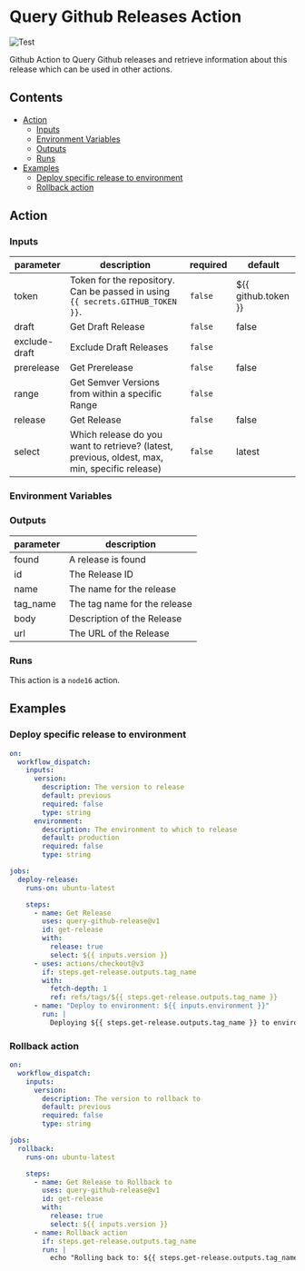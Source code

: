 # Query Github Releases Action

![Test](https://github.com/boite-nl/query-release-action/actions/workflows/01-build.yml/badge.svg?branch=main)


Github Action to Query Github releases and retrieve information about this release which can be used in other actions.

## Contents
<!-- START doctoc generated TOC please keep comment here to allow auto update -->
<!-- DON'T EDIT THIS SECTION, INSTEAD RE-RUN doctoc TO UPDATE -->

- [Action](#action)
  - [Inputs](#inputs)
  - [Environment Variables](#environment-variables)
  - [Outputs](#outputs)
  - [Runs](#runs)
- [Examples](#examples)
  - [Deploy specific release to environment](#deploy-specific-release-to-environment)
  - [Rollback action](#rollback-action)

<!-- END doctoc generated TOC please keep comment here to allow auto update -->

## Action
<!-- action-docs-inputs -->
### Inputs

| parameter | description | required | default |
| - | - | - | - |
| token | Token for the repository. Can be passed in using `{{ secrets.GITHUB_TOKEN }}`. | `false` | ${{ github.token }} |
| draft | Get Draft Release | `false` | false |
| exclude-draft | Exclude Draft Releases | `false` |  |
| prerelease | Get Prerelease | `false` | false |
| range | Get Semver Versions from within a specific Range | `false` |  |
| release | Get Release | `false` | false |
| select | Which release do you want to retrieve? (latest, previous, oldest, max, min, specific release) | `false` | latest |



<!-- action-docs-inputs -->

### Environment Variables

<!-- action-docs-outputs -->
### Outputs

| parameter | description |
| - | - |
| found | A release is found |
| id | The Release ID |
| name | The name for the release |
| tag_name | The tag name for the release |
| body | Description of the Release |
| url | The URL of the Release |



<!-- action-docs-outputs -->

<!-- action-docs-runs -->
### Runs

This action is a `node16` action.


<!-- action-docs-runs -->

## Examples

### Deploy specific release to environment
```yml
on:
  workflow_dispatch:
    inputs:
      version:
        description: The version to release
        default: previous
        required: false
        type: string
      environment:
        description: The environment to which to release
        default: production
        required: false
        type: string

jobs:
  deploy-release:
    runs-on: ubuntu-latest

    steps:
      - name: Get Release
        uses: query-github-release@v1
        id: get-release
        with:
          release: true
          select: ${{ inputs.version }}
      - uses: actions/checkout@v3
        if: steps.get-release.outputs.tag_name
        with:
          fetch-depth: 1
          ref: refs/tags/${{ steps.get-release.outputs.tag_name }}
      - name: "Deploy to environment: ${{ inputs.environment }}"
        run: |
          Deploying ${{ steps.get-release.outputs.tag_name }} to environment: ${{ inputs.environment }}
```

### Rollback action

```yml
on:
  workflow_dispatch:
    inputs:
      version:
        description: The version to rollback to
        default: previous
        required: false
        type: string

jobs:
  rollback:
    runs-on: ubuntu-latest

    steps:
      - name: Get Release to Rollback to
        uses: query-github-release@v1
        id: get-release
        with:
          release: true
          select: ${{ inputs.version }}
      - name: Rollback action
        if: steps.get-release.outputs.tag_name
        run: |
          echo "Rolling back to: ${{ steps.get-release.outputs.tag_name }}"
```

